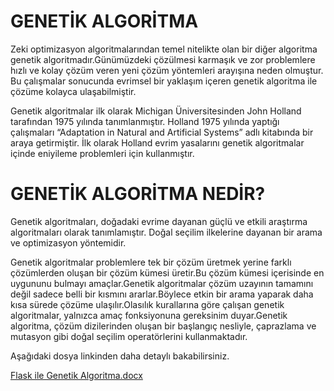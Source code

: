 # GENETİK ALGORİTMA

Zeki optimizasyon algoritmalarından temel nitelikte olan bir diğer algoritma genetik algoritmadır.Günümüzdeki çözülmesi  karmaşık ve zor  problemlere hızlı ve kolay çözüm veren yeni çözüm yöntemleri arayışına neden olmuştur. Bu çalışmalar sonucunda evrimsel bir yaklaşım içeren genetik algoritma ile çözüme kolayca ulaşabilmiştir.

 Genetik algoritmalar ilk olarak Michigan Üniversitesinden John Holland tarafından 1975 yılında tanımlanmıştır.  Holland 1975 yılında yaptığı çalışmaları “Adaptation in Natural and Artificial Systems” adlı kitabında bir araya getirmiştir. İlk olarak Holland evrim yasalarını genetik algoritmalar içinde eniyileme problemleri için kullanmıştır.

# GENETİK ALGORİTMA NEDİR?

Genetik algoritmaları, doğadaki evrime dayanan güçlü ve etkili araştırma algoritmaları olarak tanımlamıştır. Doğal seçilim ilkelerine dayanan bir arama ve optimizasyon yöntemidir.

Genetik algoritmalar problemlere tek bir çözüm üretmek yerine farklı çözümlerden oluşan bir çözüm kümesi üretir.Bu çözüm kümesi içerisinde en uygununu bulmayı amaçlar.Genetik algoritmalar çözüm uzayının tamamını değil sadece belli bir kısmını ararlar.Böylece etkin bir arama yaparak daha kısa sürede çözüme ulaşılır.Olasılık kurallarına göre çalışan genetik algoritmalar, yalnızca amaç fonksiyonuna gereksinim duyar.Genetik algoritma, çözüm dizilerinden oluşan bir başlangıç nesliyle, çaprazlama ve mutasyon gibi doğal seçilim operatörlerini kullanmaktadır.

Aşağıdaki dosya linkinden daha detaylı bakabilirsiniz.


[Flask ile Genetik Algoritma.docx](https://github.com/leventkalkavan/flask_sezgisel_optimizasyon/files/7121234/Flask.ile.Genetik.Algoritma.docx)


